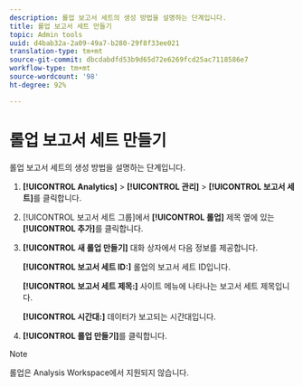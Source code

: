 ```yaml
---
description: 롤업 보고서 세트의 생성 방법을 설명하는 단계입니다.
title: 롤업 보고서 세트 만들기
topic: Admin tools
uuid: d4bab32a-2a09-49a7-b280-29f8f33ee021
translation-type: tm+mt
source-git-commit: dbcdabdfd53b9d65d72e6269fcd25ac7118586e7
workflow-type: tm+mt
source-wordcount: '98'
ht-degree: 92%

---
```



# 롤업 보고서 세트 만들기

롤업 보고서 세트의 생성 방법을 설명하는 단계입니다.

1. **[!UICONTROL Analytics]** > **[!UICONTROL 관리]** > **[!UICONTROL 보고서 세트]**&#x200B;를 클릭합니다.
1. [!UICONTROL 보고서 세트 그룹]에서 **[!UICONTROL 롤업]** 제목 옆에 있는 **[!UICONTROL 추가]**&#x200B;를 클릭합니다.
1. **[!UICONTROL 새 롤업 만들기]** 대화 상자에서 다음 정보를 제공합니다. 

   **[!UICONTROL 보고서 세트 ID:]** 롤업의 보고서 세트 ID입니다.

   **[!UICONTROL 보고서 세트 제목:]** 사이트 메뉴에 나타나는 보고서 세트 제목입니다.

   **[!UICONTROL 시간대:]** 데이터가 보고되는 시간대입니다.
1. **[!UICONTROL 롤업 만들기]**&#x200B;를 클릭합니다.

>[!NOTE]
>
>롤업은 Analysis Workspace에서 지원되지 않습니다.
